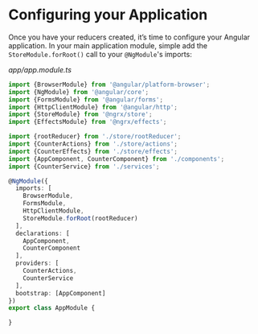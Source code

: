 # Configuring your Application

Once you have your reducers created, it’s time to configure your Angular application. In your main application module, simple add the `StoreModule.forRoot()` call to your `@NgModule`'s imports:

_app/app.module.ts_

```typescript
import {BrowserModule} from '@angular/platform-browser';
import {NgModule} from '@angular/core';
import {FormsModule} from '@angular/forms';
import {HttpClientModule} from '@angular/http';
import {StoreModule} from '@ngrx/store';
import {EffectsModule} from '@ngrx/effects';

import {rootReducer} from './store/rootReducer';
import {CounterActions} from './store/actions';
import {CounterEffects} from './store/effects';
import {AppComponent, CounterComponent} from './components';
import {CounterService} from './services';

@NgModule({
  imports: [
    BrowserModule,
    FormsModule,
    HttpClientModule,
    StoreModule.forRoot(rootReducer)
  ],
  declarations: [
    AppComponent,
    CounterComponent
  ],
  providers: [
    CounterActions,
    CounterService
  ],
  bootstrap: [AppComponent]
})
export class AppModule {

}
```

